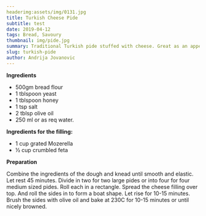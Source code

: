 ```yaml
---
headerimg:assets/img/0131.jpg
title: Turkish Cheese Pide
subtitle: test
date: 2019-04-12
tags: Bread, Savoury
thumbnail: img/pide.jpg
summary: Traditional Turkish pide stuffed with cheese. Great as an appetizer or for breakfast or lunch.
slug: turkish-pide
author: Andrija Jovanovic
---
```


__Ingredients__

+ 500gm bread flour
+ 1 tblspoon yeast
+ 1 tblspoon honey
+ 1 tsp salt
+ 2 tblsp olive oil
+ 250 ml or as req water.

**Ingredients for the filling:**

+ 1 cup grated Mozerella
+ ½ cup crumbled feta 

__Preparation__
 
Combine the ingredients of the dough and knead until smooth and elastic. Let rest 45 minutes. Divide in two for two large pides or into four for four medium sized pides. Roll each in a rectangle. Spread the cheese filling over top. And roll the sides in to form a boat shape. Let rise for 10-15 minutes. Brush the sides with olive oil and bake at 230C for 10-15 minutes or until nicely browned.
